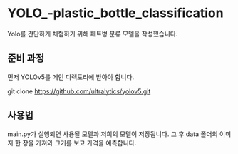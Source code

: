 # YOLO_-plastic_bottle_classification

Yolo를 간단하게 체험하기 위해 페트병 분류 모델을 작성했습니다.

## 준비 과정

먼저 YOLOv5를 메인 디렉토리에 받아야 합니다.

git clone https://github.com/ultralytics/yolov5.git

## 사용법

main.py가 실행되면 사용될 모델과 저희의 모델이 저장됩니다.
그 후 data 폴더의 이미지 한 장을 가져와 크기를 보고 가격을 예측합니다.
